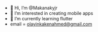 - 👋 Hi, I’m @Makanakyjr
- 👀 I’m interested in creating mobile apps
- 🌱 I’m currently learning flutter
-  email = olayinkakenahmed@gmail.com

<!---
Makanakyjr/Makanakyjr is a ✨ special ✨ repository because its `README.md` (this file) appears on your GitHub profile.
You can click the Preview link to take a look at your changes.
--->
